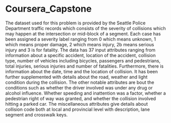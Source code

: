# Coursera_Capstone

The dataset used for this problem is provided by the Seattle Police Department traffic records which consists of the severity of collisions which may happen at the intersection or mid-block of a segment. Each case has been assigned a severity label ranging from 0 which means unknown, 1 which means proper damage, 2 which means injury, 2b means serious injury and 3 is for fatality. The data has 37 input attributes ranging from information about a specific accident, location of the accident, collision type, number of vehicles including bicycles, passengers and pedestrians, total injuries, serious injuries and number of fatalities. Furthermore, there is information about the date, time and the location of collision. It has been further supplemented with details about the road, weather and light condition during the collision. The other notable attributes are bout the conditions such as whether the driver involved was under any drug or alcohol influence. Whether speeding and inattention was a factor, whether a pedestrian right of way was granted, and whether the collision involved hitting a parked car.  The miscellaneous attributes give details about collision code both at local and provincial level with description, lane segment and crosswalk keys.

